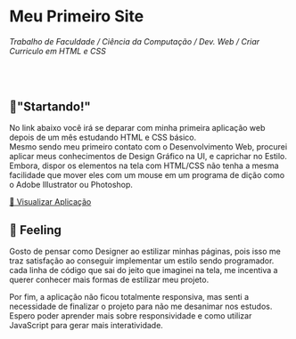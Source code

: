 <h1>Meu Primeiro Site</h1>
<h6>Trabalho de Faculdade / Ciência da Computação / Dev. Web / Criar Curriculo em HTML e CSS</h6>
<br>
  <h2>🚩"Startando!"</h2>
  <p>
    No link abaixo você irá se deparar com minha primeira aplicação web depois de um mês estudando HTML e CSS básico.<br>
    Mesmo sendo meu primeiro contato com o Desenvolvimento Web, procurei aplicar meus conhecimentos de Design Gráfico na UI, e caprichar no Estilo. Embora, dispor os elementos na tela com HTML/CSS não tenha a mesma facilidade que mover eles com um mouse em um programa de dição como o Adobe Illustrator ou Photoshop.
  </p>
  <a href="https://alex-yomare.github.io/MeuPrimeiroSite/">🔎 Visualizar Aplicação</a>
  <br>
    <h2>💭 Feeling</h2>
    <p>
    Gosto de pensar como Designer ao estilizar minhas páginas, pois isso me traz satisfação ao conseguir implementar um estilo sendo programador. cada linha de código que sai do jeito que imaginei na tela, me incentiva a querer conhecer mais formas de estilizar meu projeto.
    </p>
    <p>
    Por fim, a aplicação não ficou totalmente responsiva, mas senti a necessidade de finalizar o projeto para não me desanimar nos estudos.
    Espero poder aprender mais sobre responsividade e como utilizar JavaScript para gerar mais interatividade.
    </p>
